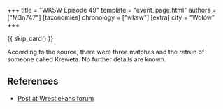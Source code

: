 +++
title = "WKSW Episode 49"
template = "event_page.html"
authors = ["M3n747"]
[taxonomies]
chronology = ["wksw"]
[extra]
city = "Wołów"
+++

{{ skip_card() }}

According to the source, there were three matches and the retrun of someone called Kreweta. No further details are known.

## References

* [Post at WrestleFans forum](https://wrestlefans.pl/forum/viewtopic.php?f=295&t=35761)
